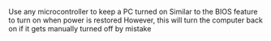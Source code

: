 Use any microcontroller to keep a PC turned on
Similar to the BIOS feature to turn on when power is restored
However, this will turn the computer back on if it gets manually turned off by mistake